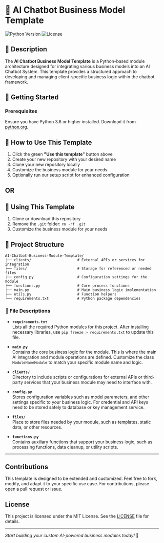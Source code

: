 # 🤖 AI Chatbot Business Model Template

![Python Version](https://img.shields.io/badge/python-3.8%2B-blue.svg)
![License](https://img.shields.io/badge/license-MIT-brightgreen.svg)

## 📜 Description
The **AI Chatbot Business Model Template** is a Python-based module architecture designed for integrating various business models into an AI Chatbot System. This template provides a structured approach to developing and managing client-specific business logic within the chatbot framework.

## 🚀 Getting Started

### Prerequisites
Ensure you have Python 3.8 or higher installed. Download it from [python.org](https://www.python.org/downloads/).

## 🚀 How to Use This Template

1. Click the green **"Use this template"** button above
2. Create your new repository with your desired name
3. Clone your new repository locally
4. Customize the business module for your needs
5. Optionally run our setup script for enhanced configuration

## OR

## 🚀 Using This Template

1. Clone or download this repository
2. Remove the `.git` folder: `rm -rf .git`
3. Customize the business module for your needs

## 📁 Project Structure
```
AI-Chatbot-Business-Module-Template/
├── clients/                     # External APIs or services for integration
├── files/                       # Storage for referenced or needed files
├── config.py                    # Configuration settings for the module
├── functions.py                 # Core process functions
├── main.py                      # Main business logic implementation
├── utils.py                     # Function helpers
└── requirements.txt             # Python package dependencies
```

### 📄 File Descriptions

- **`requirements.txt`**  
  Lists all the required Python modules for this project. After installing necessary libraries, use `pip freeze > requirements.txt` to update this file.

- **`main.py`**  
  Contains the core business logic for the module. This is where the main AI integration and module operations are defined. Customize the class `ModuleNameModule` to match your specific module name and logic.

- **`clients/`**  
  Directory to include scripts or configurations for external APIs or third-party services that your business module may need to interface with.

- **`config.py`**  
  Stores configuration variables such as model parameters, and other settings specific to your business logic. For credential and API keys need to be stored safely to database or key management service.

- **`files/`**  
  Place to store files needed by your module, such as templates, static data, or other resources.

- **`functions.py`**  
  Contains auxiliary functions that support your business logic, such as processing functions, data cleanup, or utility scripts.

---

## Contributions
This template is designed to be extended and customized. Feel free to fork, modify, and adapt it to your specific use case. For contributions, please open a pull request or issue.

## License
This project is licensed under the MIT License. See the [LICENSE](LICENSE) file for details.

---

*Start building your custom AI-powered business modules today!* 🚀
